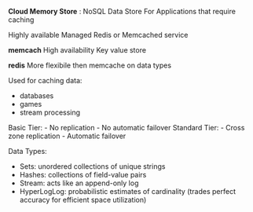 **Cloud Memory Store** : NoSQL Data Store For Applications that require caching

Highly available Managed Redis or Memcached service

**memcach**
  High availability Key value store

**redis**
  More flexibile then memcache on data types

Used for caching data:
  - databases
  - games
  - stream processing

Basic Tier:
	- No replication
	- No automatic failover
Standard Tier:
	- Cross zone replication
	- Automatic failover

Data Types:
  - Sets: unordered collections of unique strings
  - Hashes: collections of field-value pairs 
  - Stream: acts like an append-only log 
  - HyperLogLog: probabilistic estimates of cardinality 
  (trades perfect accuracy for efficient space utilization)
